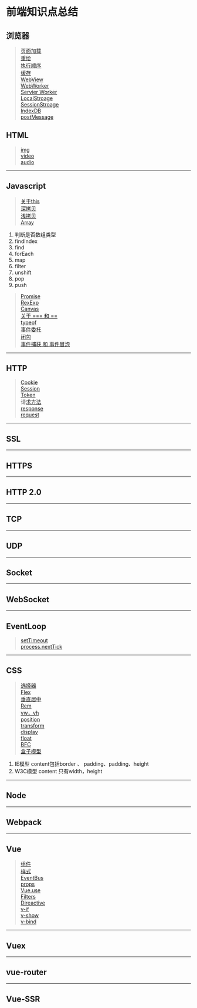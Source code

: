 # 前端知识点总结

## 浏览器
> [页面加载]()   
> [重绘]()   
> [执行顺序]()   
> [缓存]()   
> [WebView]()   
> [WebWorker]()   
> [Servier Worker]()   
> [LocalStroage]()   
> [SessionStroage]()   
> [IndexDB]()   
> [postMessage]()   

## HTML
> [img]()   
> [video]()   
> [audio]()   
- - - - -
## Javascript
> [关于this]()   
> [深拷贝]()   
> [浅拷贝]()   
> [Array]()   
1. 判断是否数组类型
2. findIndex
3. find
4. forEach
5. map
6. filter
7. unshift
8. pop
9. push
> [Promise]()   
> [RexExp]()   
> [Canvas]()   
> [关于 === 和 ==]()   
> [typeof]()   
> [事件委托]()   
> [闭包]()   
> [事件捕获 和 事件冒泡]()   
- - - - -
## HTTP
> [Cookie]()   
> [Session]()   
> [Token]()   
>请[求方法]()   
> [response]()   
> [request]()   
- - - - -
## SSL
- - - - -
## HTTPS
- - - - -
## HTTP 2.0
- - - - -
## TCP
- - - - -
## UDP
- - - - -
## Socket
- - - - -
## WebSocket
- - - - -
## EventLoop
> [setTimeout]()   
> [process.nextTick]()   
- - - - -
## CSS
> [选择器]()   
> [Flex]()   
> [垂直居中]()   
> [Rem]()   
> [vw，vh]()   
> [position]()   
> [transform]()   
> [display]()   
> [float]()   
> [BFC]()   
> [盒子模型]()   
1. IE模型
        content包括border 、 padding、padding、height
2. W3C模型
        content 只有width，height
- - - - -
## Node
- - - - -
## Webpack
- - - - -
## Vue
> [组件]()   
> [样式]()   
> [EventBus]()   
> [props]()   
> [Vue.use]()   
> [Filters]()   
> [Direactive]()   
> [v-if]()   
> [v-show]()   
> [v-bind]()   
- - - - -

## Vuex
- - - - -
## vue-router
- - - - -
## Vue-SSR